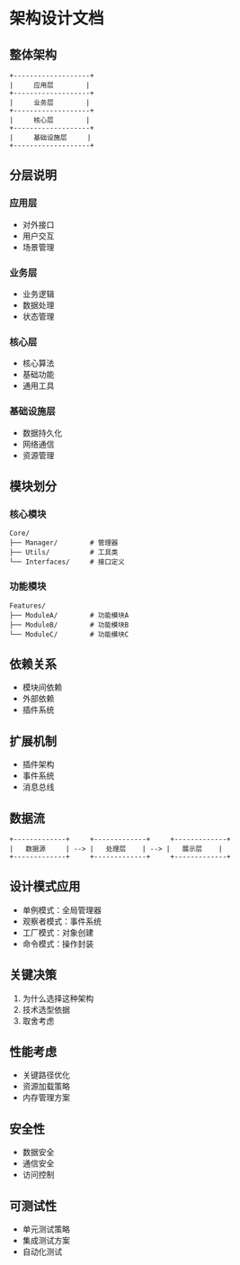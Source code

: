 # 架构设计文档

## 整体架构
```
+-------------------+
|     应用层        |
+-------------------+
|     业务层        |
+-------------------+
|     核心层        |
+-------------------+
|     基础设施层     |
+-------------------+
```

## 分层说明

### 应用层
- 对外接口
- 用户交互
- 场景管理

### 业务层
- 业务逻辑
- 数据处理
- 状态管理

### 核心层
- 核心算法
- 基础功能
- 通用工具

### 基础设施层
- 数据持久化
- 网络通信
- 资源管理

## 模块划分

### 核心模块
```
Core/
├── Manager/        # 管理器
├── Utils/          # 工具类
└── Interfaces/     # 接口定义
```

### 功能模块
```
Features/
├── ModuleA/        # 功能模块A
├── ModuleB/        # 功能模块B
└── ModuleC/        # 功能模块C
```

## 依赖关系
- 模块间依赖
- 外部依赖
- 插件系统

## 扩展机制
- 插件架构
- 事件系统
- 消息总线

## 数据流
```
+-------------+     +-------------+     +-------------+
|   数据源     | --> |   处理层    | --> |   展示层    |
+-------------+     +-------------+     +-------------+
```

## 设计模式应用
- 单例模式：全局管理器
- 观察者模式：事件系统
- 工厂模式：对象创建
- 命令模式：操作封装

## 关键决策
1. 为什么选择这种架构
2. 技术选型依据
3. 取舍考虑

## 性能考虑
- 关键路径优化
- 资源加载策略
- 内存管理方案

## 安全性
- 数据安全
- 通信安全
- 访问控制

## 可测试性
- 单元测试策略
- 集成测试方案
- 自动化测试 